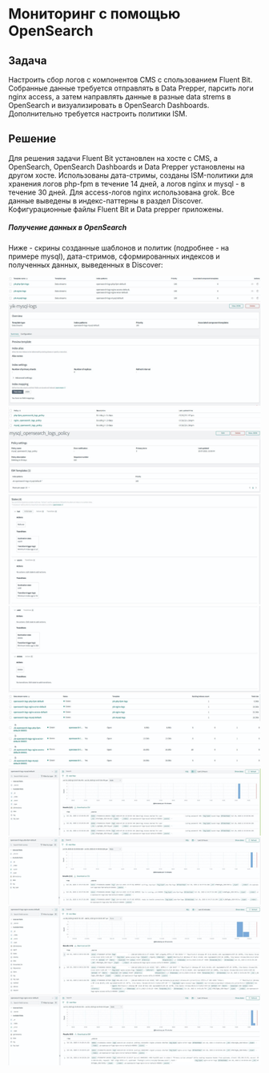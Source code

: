 # Мониторинг с помощью OpenSearch

## Задача

Настроить сбор логов с компонентов CMS с спользованием Fluent Bit. Собранные данные требуется отправлять в Data Prepper, парсить логи nginx access, а затем направлять данные в разные data strems в OpenSearch и визуализировать в OpenSearch Dashboards. Дополнительно требуется настроить политики ISM.

## Решение
Для решения задачи Fluent Bit установлен на хосте с CMS, а OpenSearch, OpenSearch Dashboards и Data Prepper установлены на другом хосте. Использованы дата-стримы, созданы ISM-политики для хранения логов php-fpm в течение 14 дней, а логов nginx и mysql - в течение 30 дней. Для access-логов nginx использована grok. Все данные выведены в индекс-паттерны в раздел Discover. Кофигурационные файлы Fluent Bit и Data prepper приложены.

##### Получение данных в OpenSearch
Ниже - скрины созданные шаблонов и политик (подробнее - на примере mysql), дата-стримов, сформированных индексов и полученных данных, выведенных в Discover:

![templates](images/templates.JPG)
![template1](images/template1.JPG)
![policies](images/policies.JPG)
![policy](images/policy1.JPG)
![policy](images/policy2.JPG)
![policy](images/policy3.JPG)
![datastreams](images/datastreams.JPG)
![indices](images/indices.JPG)
![mysql](images/mysql-logs.JPG)
![php-fpm](images/php-fpm-logs.JPG)
![nginx](images/nginx1-logs.JPG)
![nginx](images/nginx2-logs.JPG)
